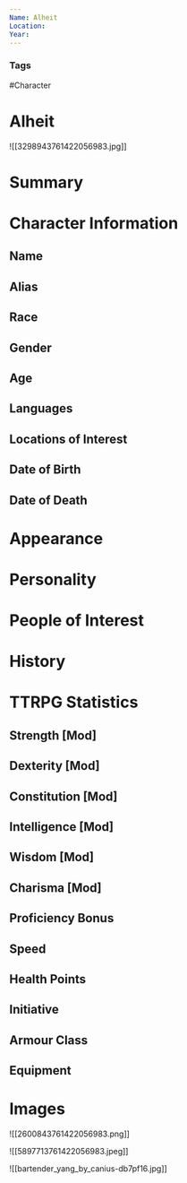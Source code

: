 ```yaml
---
Name: Alheit
Location: 
Year: 
---
```


### Tags
#Character

# Alheit

![[3298943761422056983.jpg]]

# Summary


# Character Information

## Name

## Alias

## Race

## Gender

## Age

## Languages

## Locations of Interest

## Date of Birth

## Date of Death

# Appearance

# Personality

# People of Interest

# History

# TTRPG Statistics
## Strength [Mod] 

## Dexterity [Mod] 

## Constitution [Mod] 

## Intelligence [Mod] 

## Wisdom [Mod] 

## Charisma [Mod] 

## Proficiency Bonus 

## Speed 

## Health Points 

## Initiative 

## Armour Class 

## Equipment

# Images
![[2600843761422056983.png]]


![[5897713761422056983.jpeg]]

![[bartender_yang_by_canius-db7pf16.jpg]]